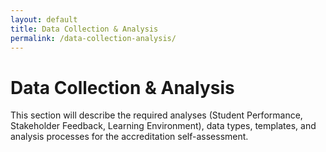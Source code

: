 ```yaml
---
layout: default
title: Data Collection & Analysis
permalink: /data-collection-analysis/
---
```

# Data Collection & Analysis

This section will describe the required analyses (Student Performance, Stakeholder Feedback, Learning Environment), data types, templates, and analysis processes for the accreditation self-assessment. 